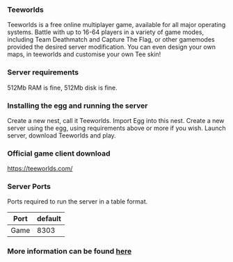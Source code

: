 ### Teeworlds
Teeworlds is a free online multiplayer game, available for all major operating systems.
Battle with up to 16-64 players in a variety of game modes, including Team Deathmatch
and Capture The Flag, or other gamemodes provided the desired server modification.
You can even design your own maps, in teeworlds and customise your own Tee skin!

### Server requirements
512Mb RAM is fine, 512Mb disk is fine.

### Installing the egg and running the server
Create a new nest, call it Teeworlds. Import Egg into this nest.
Create a new server using the egg, using requirements above or more if you wish.
Launch server, download Teeworlds and play.

### Official game client download
https://teeworlds.com/

### Server Ports
Ports required to run the server in a table format.

| Port    | default |
|---------|---------|
| Game    | 8303    |

### More information can be found [here](https://teeworlds.com/)
